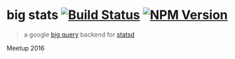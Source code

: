 # big stats [![Build Status](https://travis-ci.org/meetup/big-stats.svg?branch=master)](https://travis-ci.org/meetup/big-stats) [![NPM Version](https://img.shields.io/npm/v/big-stats.svg?maxAge=2592000)](https://npmjs.org/package/big-stats)




> a google [big query](https://cloud.google.com/bigquery/) backend for [statsd](https://github.com/etsy/statsd#readme)

Meetup 2016
